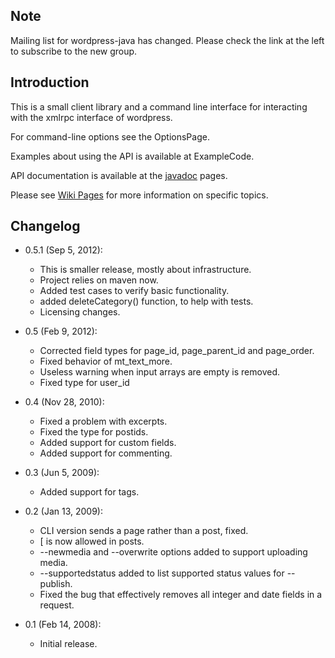 ## Note ##

Mailing list for wordpress-java has changed. Please check the link at the left to subscribe to the new group.

## Introduction ##

This is a small client library and a command line interface for interacting with the xmlrpc interface of wordpress.

For command-line options see the OptionsPage.

Examples about using the API is available at ExampleCode.

API documentation is available at the [javadoc](http://wordpress-java.googlecode.com/svn/trunk/doc/index.html) pages.

Please see [Wiki Pages](http://code.google.com/p/wordpress-java/w/list) for more information on specific topics.

## Changelog ##

  * 0.5.1 (Sep 5, 2012):
    * This is smaller release, mostly about infrastructure.
    * Project relies on maven now.
    * Added test cases to verify basic functionality.
    * added deleteCategory() function, to help with tests.
    * Licensing changes.

  * 0.5 (Feb 9, 2012):
    * Corrected field types for page\_id, page\_parent\_id and page\_order.
    * Fixed behavior of mt\_text\_more.
    * Useless warning when input arrays are empty is removed.
    * Fixed type for user\_id

  * 0.4 (Nov 28, 2010):
    * Fixed a problem with excerpts.
    * Fixed the type for postids.
    * Added support for custom fields.
    * Added support for commenting.

  * 0.3 (Jun 5, 2009):
    * Added support for tags.

  * 0.2 (Jan 13, 2009):
    * CLI version sends a page rather than a post, fixed.
    * \[ is now allowed in posts.
    * --newmedia and --overwrite options added to support uploading media.
    * --supportedstatus added to list supported status values for --publish.
    * Fixed the bug that effectively removes all integer and date fields in a request.

  * 0.1 (Feb 14, 2008):
    * Initial release.